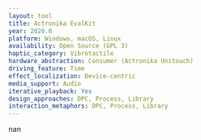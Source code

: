 ```yaml
---
layout: tool
title: Actronika EvalKit
year: 2020.0
platform: Windows, macOS, Linux
availability: Open Source (GPL 3)
haptic_category: Vibrotactile
hardware_abstraction: Consumer (Actronika Unitouch)
driving_feature: Time
effect_localization: Device-centric
media_support: Audio
iterative_playback: Yes
design_approaches: DPC, Process, Library
interaction_metaphors: DPC, Process, Library
---
```

nan